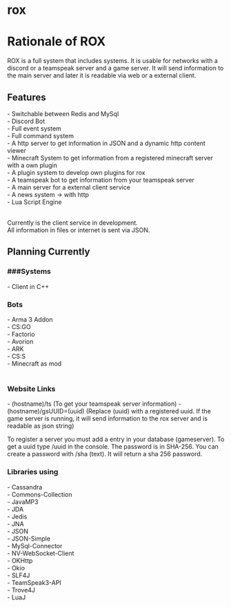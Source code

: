 <h1>rox</h1>

<h1>Rationale of ROX</h1>
ROX is a full system that includes systems. It is usable for networks with a discord or a teamspeak server and a game server.
It will send information to the main server and later it is readable via web or a external client.

<h2>Features</h2>
 - Switchable between Redis and MySql<br>
 - Discord Bot<br>
 - Full event system<br>
 - Full command system<br>
 - A http server to get information in JSON and a dynamic http content viewer<br>
 - Minecraft System to get information from a registered minecraft server with a own plugin<br>
 - A plugin system to develop own plugins for rox<br>
 - A teamspeak bot to get information from your teamspeak server<br>
 - A main server for a external client service<br>
 - A news system -> with http<br>
 - Lua Script Engine<br><br>
 

Currently is the client service in development.<br>
All information in files or internet is sent via JSON.

<h2>Planning Currently</h2>

<h3>###Systems</h3>
 - Client in C++

<h3>Bots</h3>
 - Arma 3 Addon<br>
 - CS:GO<br>
 - Factorio<br>
 - Avorion<br>
 - ARK<br>
 - CS:S<br>
 - Minecraft as mod<br><br>
 
 <h3>Website Links</h3>
 - (hostname)/ts            (To get your teamspeak server information)
 - (hostname)/gsUUID=(uuid) (Replace (uuid) with a registered uuid. If the game server is running, it will send information to the rox server and is readable as json string)
 
 To register a server you must add a entry in your database (gameserver). To get a uuid type /uuid in the console. The password is in SHA-256. You can create a password with /sha (text). It will return a sha 256 password.
 
 
 
<h3>Libraries using</h3>
 - Cassandra<br>
 - Commons-Collection<br>
 - JavaMP3<br>
 - JDA<br>
 - Jedis<br>
 - JNA<br>
 - JSON<br>
 - JSON-Simple<br>
 - MySql-Connector<br>
 - NV-WebSocket-Client<br>
 - OKHttp<br>
 - Okio<br>
 - SLF4J<br>
 - TeamSpeak3-API<br>
 - Trove4J<br>
 - LuaJ<br>
 
